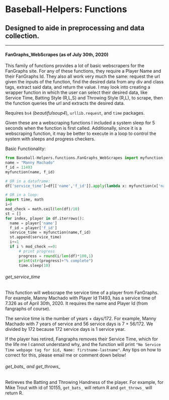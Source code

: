 # Baseball-Helpers: Functions
## Designed to aide in preprocessing and data collection.
***

#### FanGraphs_WebScrapes (as of July 30th, 2020)
  This family of functions provides a lot of basic webscrapers for the FanGraphs site. For any of these functions, they require a Player Name and their FanGraphs Id. They also all work very much the same: request the url given the inputs of the function, find the desired data from any div and class tags, extract said data, and return the value. I may look into creating a wrapper function in which the user can select their desired data, like Service Time, Batting Style (R,L,S) and Throwing Style (R,L), to scrape, then the function queries the url and extracts the desired data.
  
  Requires `bs4` (*beautifulsoup4*), `urllib.request`, and `time` packages.
  
  Given these are a webscraping functions I included a system sleep for 5 seconds when the function is first called. Additionally, since it is a webscraping function, it may be better to execute in a loop to control the system with sleeps and progress checkers.
  
Basic Functionality:
  ```python
from Baseball-Helpers.functions.FanGraphs_WebScrapes import myfunction
name = "Manny Machado"
f_id = 11493
myfunction(name, f_id)
  
# OR in a dataframe:
df['service_time']=df[['name','f_id']].apply(lambda x: myfunction(x['name'], x['f_id']), axis=1)
  
# OR in a loop:
import time, math
i=0
mod_check = math.ceil(len(df)/10)
st = [] 
for index, player in df.iterrows():
    name = player['name']
    f_id = player['f_id']
    service_time = myfunction(name,f_id)
    st.append(service_time)
    i+=1
    if i % mod_check ==0:
        # print progress
        progress = round(i/len(df)*100,1)
        print(str(progress)+"% complete")
        time.sleep(10)
  ```
  
###### get_service_time  
  This function will webscrape the service time of a player from FanGraphs. For example, Manny Machado with Player Id 11493, has a service time of 7.326 as of April 30th, 2020. It requires the name and Player Id (from fangraphs of course).  

  The service time is the number of years + days/172. For example, Manny Machado with 7 years of service and 56 service days is 7 + 56/172. We divided by 172 because 172 service days is 1 service year.
  
   If the player has retired, Fangraphs removes their Service Time, which for the life me I cannot understand why, and the function will print `"No Service Time webpage tag for $id, Name: firstname-lastname"`.  Any tips on how to correct for this, please email me or comment down below!
 
###### get_bats_ and get_throws_
   Retireves the Batting and Throwing Handness of the player. For example, for Mike Trout with id of 10155, `get_bats_` will return R and `get_throws_` will return R.
